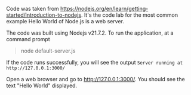 Code was taken from https://nodejs.org/en/learn/getting-started/introduction-to-nodejs.  It's the code lab for the most common example Hello World of Node.js is a web server.

The code was built using Nodejs v21.7.2.
To run the application, at a command prompt
> node default-server.js

If the code runs successfully, you will see the output
`Server running at http://127.0.0.1:3000/`

Open a web browser and go to http://127.0.0.1:3000/.  You should see the text "Hello World" displayed.